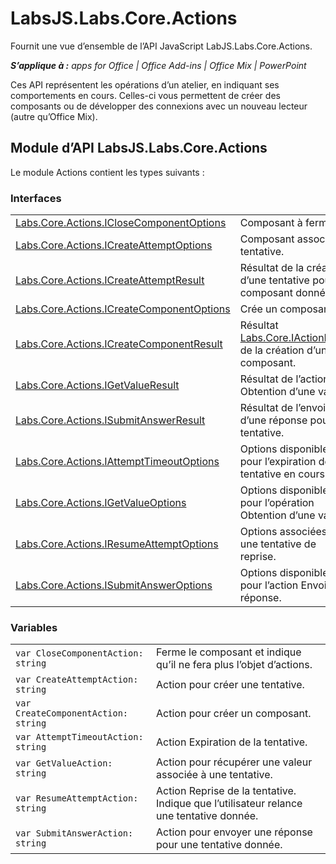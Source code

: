 
# LabsJS.Labs.Core.Actions
Fournit une vue d’ensemble de l’API JavaScript LabJS.Labs.Core.Actions.

 _**S’applique à :** apps for Office | Office Add-ins | Office Mix | PowerPoint_

Ces API représentent les opérations d’un atelier, en indiquant ses comportements en cours. Celles-ci vous permettent de créer des composants ou de développer des connexions avec un nouveau lecteur (autre qu’Office Mix).

## Module d’API LabsJS.Labs.Core.Actions

Le module Actions contient les types suivants :


### Interfaces


|||
|:-----|:-----|
|[Labs.Core.Actions.ICloseComponentOptions](../../reference/office-mix/labs.core.actions.iclosecomponentoptions.md)|Composant à fermer.|
|[Labs.Core.Actions.ICreateAttemptOptions](../../reference/office-mix/labs.core.actions.icreateattemptoptions.md)|Composant associé à la tentative.|
|[Labs.Core.Actions.ICreateAttemptResult](../../reference/office-mix/labs.core.actions.icreateattemptresult.md)|Résultat de la création d’une tentative pour le composant donné.|
|[Labs.Core.Actions.ICreateComponentOptions](../../reference/office-mix/labs.core.actions.icreatecomponentoptions.md)|Crée un composant.|
|[Labs.Core.Actions.ICreateComponentResult](../../reference/office-mix/labs.core.actions.icreatecomponentresult.md)|Résultat [Labs.Core.IActionResult](../../reference/office-mix/labs.core.iactionresult.md) de la création d’un composant.|
|[Labs.Core.Actions.IGetValueResult](../../reference/office-mix/labs.core.actions.igetvalueresult.md)|Résultat de l’action Obtention d’une valeur.|
|[Labs.Core.Actions.ISubmitAnswerResult](../../reference/office-mix/labs.core.actions.isubmitanswerresult.md)|Résultat de l’envoi d’une réponse pour une tentative.|
|[Labs.Core.Actions.IAttemptTimeoutOptions](../../reference/office-mix/labs.core.actions.iattempttimeoutoptions.md)|Options disponibles pour l’expiration de la tentative en cours.|
|[Labs.Core.Actions.IGetValueOptions](../../reference/office-mix/labs.core.actions.igetvalueoptions.md)|Options disponibles pour l’opération Obtention d’une valeur.|
|[Labs.Core.Actions.IResumeAttemptOptions](../../reference/office-mix/labs.core.actions.iresumeattemptoptions.md)|Options associées à une tentative de reprise.|
|[Labs.Core.Actions.ISubmitAnswerOptions](../../reference/office-mix/labs.core.actions.isubmitansweroptions.md)|Options disponibles pour l’action Envoi de la réponse.|

### Variables


|||
|:-----|:-----|
| `var CloseComponentAction: string`|Ferme le composant et indique qu’il ne fera plus l’objet d’actions.|
| `var CreateAttemptAction: string`|Action pour créer une tentative.|
| `var CreateComponentAction: string`|Action pour créer un composant.|
| `var AttemptTimeoutAction: string`|Action Expiration de la tentative.|
| `var GetValueAction: string`|Action pour récupérer une valeur associée à une tentative.|
| `var ResumeAttemptAction: string`|Action Reprise de la tentative. Indique que l’utilisateur relance une tentative donnée.|
| `var SubmitAnswerAction: string`|Action pour envoyer une réponse pour une tentative donnée.|

